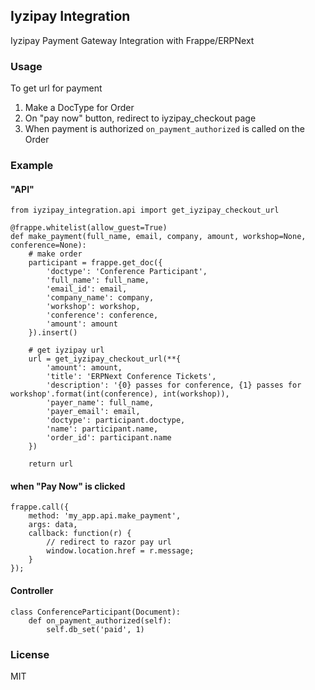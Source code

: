 ## Iyzipay Integration

Iyzipay Payment Gateway Integration with Frappe/ERPNext

### Usage

To get url for payment

1. Make a DocType for Order
2. On "pay now" button, redirect to iyzipay_checkout page
3. When payment is authorized `on_payment_authorized` is called on the Order

### Example

#### "API"

```
from iyzipay_integration.api import get_iyzipay_checkout_url

@frappe.whitelist(allow_guest=True)
def make_payment(full_name, email, company, amount, workshop=None, conference=None):
	# make order
	participant = frappe.get_doc({
		'doctype': 'Conference Participant',
		'full_name': full_name,
		'email_id': email,
		'company_name': company,
		'workshop': workshop,
		'conference': conference,
		'amount': amount
	}).insert()

	# get iyzipay url
	url = get_iyzipay_checkout_url(**{
		'amount': amount,
		'title': 'ERPNext Conference Tickets',
		'description': '{0} passes for conference, {1} passes for workshop'.format(int(conference), int(workshop)),
		'payer_name': full_name,
		'payer_email': email,
		'doctype': participant.doctype,
		'name': participant.name,
		'order_id': participant.name
	})

	return url
```

#### when "Pay Now" is clicked

```
frappe.call({
	method: 'my_app.api.make_payment',
	args: data,
	callback: function(r) {
		// redirect to razor pay url
		window.location.href = r.message;
	}
});
```

#### Controller

```
class ConferenceParticipant(Document):
	def on_payment_authorized(self):
		self.db_set('paid', 1)
```

### License

MIT

